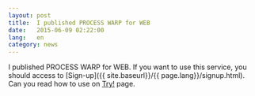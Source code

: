 ```yaml
---
layout: post
title:  I published PROCESS WARP for WEB
date:   2015-06-09 02:22:00
lang:   en
category: news
---
```


I published PROCESS WARP for WEB.
If you want to use this service, you should access to [Sign-up]({{ site.baseurl}}/{{ page.lang}}/signup.html).
Can you read how to use on [Try!](/ja/try/) page.
